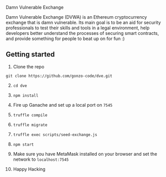 Damn Vulnerable Exchange

Damn Vulnerable Exchange (DVWA) is an Ethereum cryptocurrency exchange that is damn vulnerable. Its main goal is to be an aid for security professionals to test their skills and tools in a legal environment, help developers better understand the processes of securing smart contracts, and provide something for people to beat up on for fun :)

## Getting started

1. Clone the repo
  

```
git clone https://github.com/gonzo-code/dve.git
```

2. `cd dve`
  
3. `npm install`
  
4. Fire up Ganache and set up a local port on `7545`
  

3. `truffle compile`
  
4. `truffle migrate`
  
5. `truffle exec scripts/seed-exchange.js`
  
6. `npm start`
  
7. Make sure you have MetaMask installed on your browser and set the network to `localhost:7545`
  
8. Happy Hacking